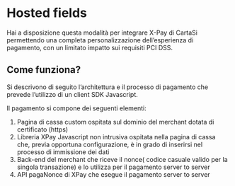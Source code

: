 # Hosted fields

Hai a disposizione questa modalità per integrare X-Pay di CartaSi permettendo una completa personalizzazione dell’esperienza di pagamento, con un limitato impatto sui requisiti PCI DSS.

## Come funziona?
Si descrivono di seguito l’architettura e il processo di pagamento che prevede l’utilizzo di un client SDK Javascript.

Il pagamento si compone dei seguenti elementi:
1. Pagina di cassa custom ospitata sul dominio del merchant dotata di certificato (https)
2. Libreria XPay Javascript non intrusiva ospitata nella pagina di cassa che, previa opportuna configurazione, è in grado di inserirsi nel processo di immissione dei dati
3. Back-end del merchant che riceve il nonce( codice casuale valido per la singola transazione) e lo utilizza per il pagamento server to server
4. API pagaNonce di XPay che esegue il pagamento server to server
